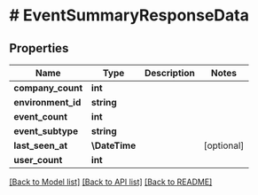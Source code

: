 # # EventSummaryResponseData

## Properties

Name | Type | Description | Notes
------------ | ------------- | ------------- | -------------
**company_count** | **int** |  |
**environment_id** | **string** |  |
**event_count** | **int** |  |
**event_subtype** | **string** |  |
**last_seen_at** | **\DateTime** |  | [optional]
**user_count** | **int** |  |

[[Back to Model list]](../../README.md#models) [[Back to API list]](../../README.md#endpoints) [[Back to README]](../../README.md)
